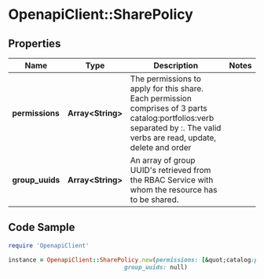 # OpenapiClient::SharePolicy

## Properties

Name | Type | Description | Notes
------------ | ------------- | ------------- | -------------
**permissions** | **Array&lt;String&gt;** | The permissions to apply for this share. Each permission comprises of 3 parts catalog:portfolios:verb separated by :. The valid verbs are read, update, delete and order | 
**group_uuids** | **Array&lt;String&gt;** | An array of group UUID&#39;s retrieved from the RBAC Service with whom the resource has to be shared. | 

## Code Sample

```ruby
require 'OpenapiClient'

instance = OpenapiClient::SharePolicy.new(permissions: [&quot;catalog:portfolios:read&quot;,&quot;catalog:portfolios:update&quot;,&quot;catalog:portfolios:delete&quot;,&quot;catalog:portfolios:order&quot;],
                                 group_uuids: null)
```


